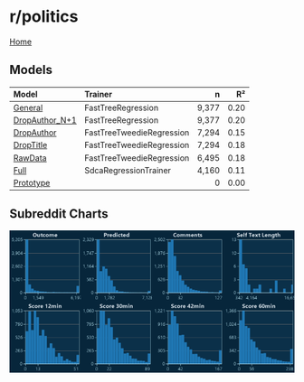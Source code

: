 # r/politics

[Home](../index.md)

## Models

|Model|Trainer|n|R²|
|:---|:---|---:|---:|
|[General](models/hunch_politics_General.md)|FastTreeRegression|9,377|0.20|
|[DropAuthor_N+1](models/hunch_politics_DropAuthor_N+1.md)|FastTreeRegression|9,377|0.20|
|[DropAuthor](models/hunch_politics_DropAuthor.md)|FastTreeTweedieRegression|7,294|0.15|
|[DropTitle](models/hunch_politics_DropTitle.md)|FastTreeTweedieRegression|7,294|0.18|
|[RawData](models/hunch_politics_RawData.md)|FastTreeTweedieRegression|6,495|0.18|
|[Full](models/hunch_politics_Full.md)|SdcaRegressionTrainer|4,160|0.11|
|[Prototype](models/hunch_politics_Prototype.md)||0|0.00|

## Subreddit Charts

![r/politics Distributions](../images/hunch_politics_Distributions.png "r/politics Distributions")

